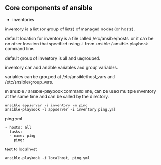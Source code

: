## Core components of ansible

* inventories

inventory is a list (or group of lists) of managed nodes (or hosts).

default location for inventory is a file called /etc/ansible/hosts, or it can be on other location that specified using -i <path> from ansible / ansible-playbook command line.

default group of inventory is all and ungrouped.

inventory can add ansible variables and group variables.

variables can be grouped at /etc/ansible/host_vars and /etc/ansible/group_vars.

in ansible / ansible-playbook command line, can be used multiple inventory at the same time and can be called by the directory.
```
ansible appserver -i inventory -m ping
ansible-playbook -l appserver -i inventory ping.yml
```
ping.yml
```
- hosts: all
  tasks:
  - name: ping
    ping:
```
test to localhost
```
ansible-playbook -i localhost, ping.yml
```
